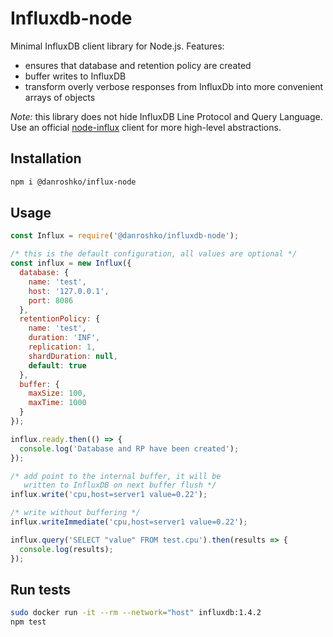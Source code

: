 # Influxdb-node

Minimal InfluxDB client library for Node.js. Features:

* ensures that database and retention policy are created
* buffer writes to InfluxDB
* transform overly verbose responses from InfluxDb into more convenient arrays of objects

_Note:_ this library does not hide InfluxDB Line Protocol and Query Language.
Use an official [node-influx](https://github.com/node-influx/node-influx) client for more high-level abstractions.

## Installation

```bash
npm i @danroshko/influx-node
```

## Usage

```javascript
const Influx = require('@danroshko/influxdb-node');

/* this is the default configuration, all values are optional */
const influx = new Influx({
  database: {
    name: 'test',
    host: '127.0.0.1',
    port: 8086
  },
  retentionPolicy: {
    name: 'test',
    duration: 'INF',
    replication: 1,
    shardDuration: null,
    default: true
  },
  buffer: {
    maxSize: 100,
    maxTime: 1000
  }
});

influx.ready.then(() => {
  console.log('Database and RP have been created');
});

/* add point to the internal buffer, it will be
   written to InfluxDB on next buffer flush */
influx.write('cpu,host=server1 value=0.22');

/* write without buffering */
influx.writeImmediate('cpu,host=server1 value=0.22');

influx.query('SELECT "value" FROM test.cpu').then(results => {
  console.log(results);
});
```

## Run tests

```bash
sudo docker run -it --rm --network="host" influxdb:1.4.2
npm test
```
